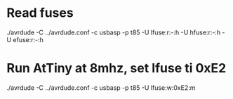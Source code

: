 
# Read fuses 
./avrdude -C ../avrdude.conf -c usbasp -p t85 -U lfuse:r:-:h -U hfuse:r:-:h -U efuse:r:-:h

# Run AtTiny at 8mhz, set lfuse ti 0xE2
./avrdude -C ../avrdude.conf -c usbasp -p t85 -U lfuse:w:0xE2:m
